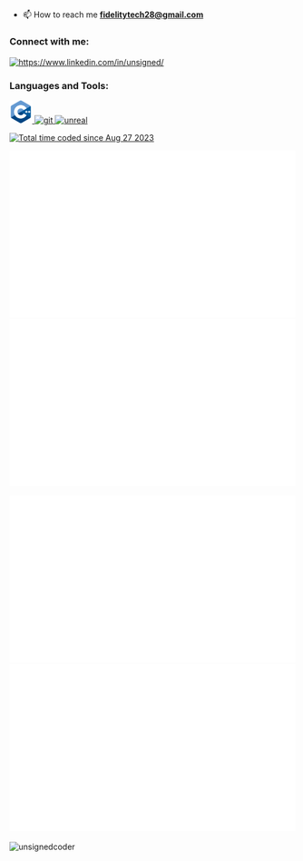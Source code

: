 

- 📫 How to reach me **fidelitytech28@gmail.com**

<h3 align="left">Connect with me:</h3>
<p align="left">
<a href="https://www.linkedin.com/in/unsigned/" target="blank"><img align="center" src="https://raw.githubusercontent.com/rahuldkjain/github-profile-readme-generator/master/src/images/icons/Social/linked-in-alt.svg" alt="https://www.linkedin.com/in/unsigned/" height="30" width="40" /></a>
</p>

<h3 align="left">Languages and Tools:</h3>
<p align="left"> <a href="https://www.w3schools.com/cpp/" target="_blank" rel="noreferrer"> <img src="https://raw.githubusercontent.com/devicons/devicon/master/icons/cplusplus/cplusplus-original.svg" alt="cplusplus" width="40" height="40"/> </a> <a href="https://git-scm.com/" target="_blank" rel="noreferrer"> <img src="https://www.vectorlogo.zone/logos/git-scm/git-scm-icon.svg" alt="git" width="40" height="40"/> </a> <a href="https://unrealengine.com/" target="_blank" rel="noreferrer"> <img src="https://raw.githubusercontent.com/kenangundogan/fontisto/036b7eca71aab1bef8e6a0518f7329f13ed62f6b/icons/svg/brand/unreal-engine.svg" alt="unreal" width="40" height="40"/> </a> </p>

<a href="https://wakatime.com/@46ae4352-a792-40e6-95ad-62cb41870b15"><img src="https://wakatime.com/badge/user/46ae4352-a792-40e6-95ad-62cb41870b15.svg" alt="Total time coded since Aug 27 2023" /></a>

![](https://raw.githubusercontent.com/unsignedcoder/github-stats/master/generated/overview.svg#gh-dark-mode-only)![](https://raw.githubusercontent.com/unsignedcoder/github-stats/master/generated/overview.svg#gh-light-mode-only)

![](https://raw.githubusercontent.com/unsignedcoder/github-stats/master/generated/languages.svg#gh-dark-mode-only)![](https://raw.githubusercontent.com/unsignedcoder/github-stats/master/generated/languages.svg#gh-light-mode-only)

<p><img align="center" src="https://github-readme-streak-stats.herokuapp.com/?user=unsignedcoder&theme=dark" alt="unsignedcoder" /></p>
